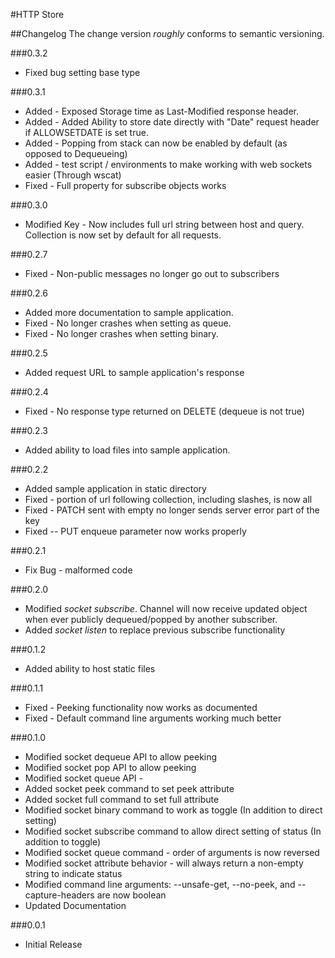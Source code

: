 #HTTP Store

##Changelog
The change version _roughly_ conforms to semantic versioning.


###0.3.2
+ Fixed bug setting base type

###0.3.1
+ Added - Exposed Storage time as Last-Modified response header.
+ Added - Added Ability to store date directly with "Date" request header if ALLOWSETDATE is set true.
+ Added - Popping from stack can now be enabled by default (as opposed to Dequeueing)
+ Added - test script / environments to make working with web sockets easier (Through wscat)
+ Fixed - Full property for subscribe objects works

###0.3.0
+ Modified Key - Now includes full url string between host and query. Collection is now set by default for all requests.

###0.2.7
+ Fixed - Non-public messages no longer go out to subscribers

###0.2.6
+ Added more documentation to sample application.
+ Fixed - No longer crashes when setting as queue.
+ Fixed - No longer crashes when setting binary.

###0.2.5
+ Added request URL to sample application's response

###0.2.4
+ Fixed - No response type returned on DELETE (dequeue is not true)

###0.2.3
+ Added ability to load files into sample application.

###0.2.2
+ Added sample application in static directory
+ Fixed - portion of url following collection, including slashes, is now all
+ Fixed - PATCH sent with empty no longer sends server error
 part of the key
+ Fixed -- PUT enqueue parameter now works properly

###0.2.1
+ Fix Bug - malformed code

###0.2.0
+ Modified _socket subscribe_. Channel will now receive updated object when ever publicly dequeued/popped by another subscriber.
+ Added _socket listen_ to replace previous subscribe functionality

###0.1.2
+ Added ability to host static files

###0.1.1
 + Fixed - Peeking functionality now works as documented
+ Fixed - Default command line arguments working much better

###0.1.0

 + Modified socket dequeue API to allow peeking
 + Modified socket pop API to allow peeking
 + Modified socket queue API -
 + Added socket peek command to set peek attribute
 + Added socket full command to set full attribute
 + Modified socket binary command to work as toggle
    (In addition to direct setting)
 + Modified socket subscribe command to allow direct setting of status
    (In addition to toggle)
 + Modified socket queue command - order of arguments is now reversed
 + Modified socket attribute behavior - will always return a non-empty string to indicate status
 + Modified command line arguments: --unsafe-get, --no-peek, and --capture-headers are now boolean
 + Updated Documentation


###0.0.1

 - Initial Release

